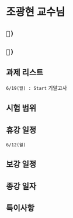 # 조광현 교수님

## `📱) `

## `📩) `

## 과제 리스트

`6/19(월) : Start` 기말고사

## 시험 범위

## 휴강 일정

`6/12(월)`

## 보강 일정

## 종강 일자

## 특이사항

